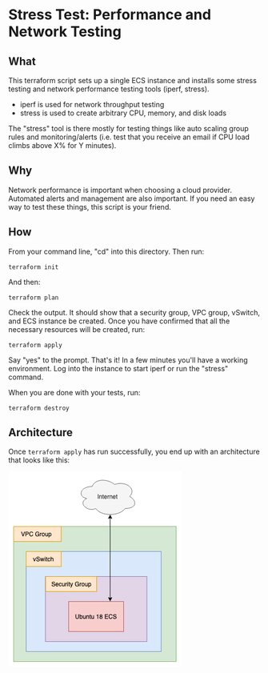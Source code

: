 # Stress Test: Performance and Network Testing

## What

This terraform script sets up a single ECS instance and installs some stress testing and network performance testing tools (iperf, stress).

- iperf is used for network throughput testing
- stress is used to create arbitrary CPU, memory, and disk loads

The "stress" tool is there mostly for testing things like auto scaling group rules and monitoring/alerts (i.e. test that you receive an email if CPU load climbs above X% for Y minutes).

## Why

Network performance is important when choosing a cloud provider. Automated alerts and management are also important. If you need an easy way to test these things, this script is your friend.

## How 

From your command line, "cd" into this directory. Then run:

```
terraform init
```

And then:

```
terraform plan
```

Check the output. It should show that a security group, VPC group, vSwitch, and ECS instance be created. Once you have confirmed that all the necessary resources will be created, run:

```
terraform apply
```

Say "yes" to the prompt. That's it! In a few minutes you'll have a working environment. Log into the instance to start iperf or run the "stress" command. 

When you are done with your tests, run:

```
terraform destroy
```

## Architecture

Once `terraform apply` has run successfully, you end up with an architecture that looks like this:

![Stress and Network Testing Environment](diagrams/ubuntu_speed_test.png)

